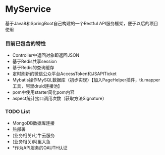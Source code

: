 # MyService
基于Java8和SpringBoot自己构建的一个Restful API服务框架，便于以后的项目使用

### 目前已包含的特性

* Controller中返回对象即返回JSON
* 基于Redis共享session
* 基于Redis的查询缓存
* 定时刷新的微信公众平台AccessToken和JSAPITicket
* Mybatis操作MySQL数据库（初步实现）【加入PageHelper插件，tk.mapper工具，阿里druid连接池】
* pom中使用starter简化pom内容
* aspect统计接口调用次数（获取方法Signature）

### TODO List
* MongoDB数据库连接
* 热部署
* (业务相关)七牛云服务
* (业务相关)阿里大鱼
* *作为API服务的OAUTH认证
